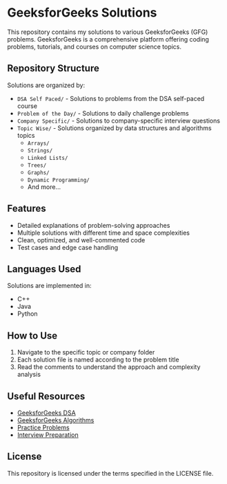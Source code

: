 # GeeksforGeeks Solutions

This repository contains my solutions to various GeeksforGeeks (GFG) problems. GeeksforGeeks is a comprehensive platform offering coding problems, tutorials, and courses on computer science topics.

## Repository Structure

Solutions are organized by:
- `DSA Self Paced/` - Solutions to problems from the DSA self-paced course
- `Problem of the Day/` - Solutions to daily challenge problems
- `Company Specific/` - Solutions to company-specific interview questions
- `Topic Wise/` - Solutions organized by data structures and algorithms topics
  - `Arrays/`
  - `Strings/`
  - `Linked Lists/`
  - `Trees/`
  - `Graphs/`
  - `Dynamic Programming/`
  - And more...

## Features

- Detailed explanations of problem-solving approaches
- Multiple solutions with different time and space complexities
- Clean, optimized, and well-commented code
- Test cases and edge case handling

## Languages Used

Solutions are implemented in:
- C++
- Java
- Python

## How to Use

1. Navigate to the specific topic or company folder
2. Each solution file is named according to the problem title
3. Read the comments to understand the approach and complexity analysis

## Useful Resources

- [GeeksforGeeks DSA](https://www.geeksforgeeks.org/data-structures/)
- [GeeksforGeeks Algorithms](https://www.geeksforgeeks.org/fundamentals-of-algorithms/)
- [Practice Problems](https://practice.geeksforgeeks.org/explore/)
- [Interview Preparation](https://www.geeksforgeeks.org/company-preparation/)

## License

This repository is licensed under the terms specified in the LICENSE file. 
